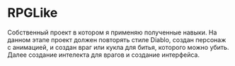 # RPGLike
Собственный проект в котором я применяю полученные навыки.
На данном этапе проект должен повторять стиле Diablo, создан персонаж с анимацией, и создан враг или кукла для битья, которого можно убить.
Далее создание интелекта для врагов и создание интерфейса.
